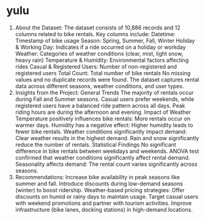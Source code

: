 # yulu
1) About the Dataset:
The dataset consists of 10,886 records and 12 columns related to bike rentals.
Key columns include:
Datetime: Timestamp of bike usage
Season: Spring, Summer, Fall, Winter
Holiday & Working Day: Indicates if a ride occurred on a holiday or workday
Weather: Categories of weather conditions (clear, mist, light snow, heavy rain)
Temperature & Humidity: Environmental factors affecting rides
Casual & Registered Users: Number of non-registered and registered users
Total Count: Total number of bike rentals
No missing values and no duplicate records were found.
The dataset captures rental data across different seasons, weather conditions, and user types.
2) Insights from the Project:
General Trends
The majority of rentals occur during Fall and Summer seasons.
Casual users prefer weekends, while registered users have a balanced ride pattern across all days.
Peak riding hours are during the afternoon and evening.
Impact of Weather
Temperature positively influences bike rentals: More rentals occur on warmer days.
Humidity has a negative effect: Higher humidity leads to fewer bike rentals.
Weather conditions significantly impact demand:
Clear weather results in the highest demand.
Rain and snow significantly reduce the number of rentals.
Statistical Findings
No significant difference in bike rentals between weekdays and weekends.
ANOVA test confirmed that weather conditions significantly affect rental demand.
Seasonality affects demand: The rental count varies significantly across seasons.
3) Recommendations:
Increase bike availability in peak seasons like summer and fall.
Introduce discounts during low-demand seasons (winter) to boost ridership.
Weather-based pricing strategies: Offer discounts on humid or rainy days to maintain usage.
Target casual users with weekend promotions and partner with tourism activities.
Improve infrastructure (bike lanes, docking stations) in high-demand locations.
